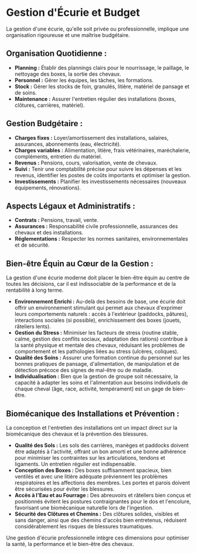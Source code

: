 # Gestion d'Écurie et Budget

La gestion d'une écurie, qu'elle soit privée ou professionnelle, implique une organisation rigoureuse et une maîtrise budgétaire.

## Organisation Quotidienne :
*   **Planning :** Établir des plannings clairs pour le nourrissage, le paillage, le nettoyage des boxes, la sortie des chevaux.
*   **Personnel :** Gérer les équipes, les tâches, les formations.
*   **Stock :** Gérer les stocks de foin, granulés, litière, matériel de pansage et de soins.
*   **Maintenance :** Assurer l'entretien régulier des installations (boxes, clôtures, carrières, matériel).

## Gestion Budgétaire :
*   **Charges fixes :** Loyer/amortissement des installations, salaires, assurances, abonnements (eau, électricité).
*   **Charges variables :** Alimentation, litière, frais vétérinaires, maréchalerie, compléments, entretien du matériel.
*   **Revenus :** Pensions, cours, valorisation, vente de chevaux.
*   **Suivi :** Tenir une comptabilité précise pour suivre les dépenses et les revenus, identifier les postes de coûts importants et optimiser la gestion.
*   **Investissements :** Planifier les investissements nécessaires (nouveaux équipements, rénovations).

## Aspects Légaux et Administratifs :
*   **Contrats :** Pensions, travail, vente.
*   **Assurances :** Responsabilité civile professionnelle, assurances des chevaux et des installations.
*   **Réglementations :** Respecter les normes sanitaires, environnementales et de sécurité.

## Bien-être Équin au Cœur de la Gestion :

La gestion d'une écurie moderne doit placer le bien-être équin au centre de toutes les décisions, car il est indissociable de la performance et de la rentabilité à long terme.

*   **Environnement Enrichi :** Au-delà des besoins de base, une écurie doit offrir un environnement stimulant qui permet aux chevaux d'exprimer leurs comportements naturels : accès à l'extérieur (paddocks, pâtures), interactions sociales (si possible), enrichissement des boxes (jouets, râteliers lents).
*   **Gestion du Stress :** Minimiser les facteurs de stress (routine stable, calme, gestion des conflits sociaux, adaptation des rations) contribue à la santé physique et mentale des chevaux, réduisant les problèmes de comportement et les pathologies liées au stress (ulcères, coliques).
*   **Qualité des Soins :** Assurer une formation continue du personnel sur les bonnes pratiques de pansage, d'alimentation, de manipulation et de détection précoce des signes de mal-être ou de maladie.
*   **Individualisation :** Bien que la gestion de groupe soit nécessaire, la capacité à adapter les soins et l'alimentation aux besoins individuels de chaque cheval (âge, race, activité, tempérament) est un gage de bien-être.

## Biomécanique des Installations et Prévention :

La conception et l'entretien des installations ont un impact direct sur la biomécanique des chevaux et la prévention des blessures.

*   **Qualité des Sols :** Les sols des carrières, manèges et paddocks doivent être adaptés à l'activité, offrant un bon amorti et une bonne adhérence pour minimiser les contraintes sur les articulations, tendons et ligaments. Un entretien régulier est indispensable.
*   **Conception des Boxes :** Des boxes suffisamment spacieux, bien ventilés et avec une litière adéquate préviennent les problèmes respiratoires et les affections des membres. Les portes et parois doivent être sécurisées pour éviter les blessures.
*   **Accès à l'Eau et au Fourrage :** Des abreuvoirs et râteliers bien conçus et positionnés évitent les postures contraignantes pour le dos et l'encolure, favorisant une biomécanique naturelle lors de l'ingestion.
*   **Sécurité des Clôtures et Chemins :** Des clôtures solides, visibles et sans danger, ainsi que des chemins d'accès bien entretenus, réduisent considérablement les risques de blessures traumatiques.

Une gestion d'écurie professionnelle intègre ces dimensions pour optimiser la santé, la performance et le bien-être des chevaux.